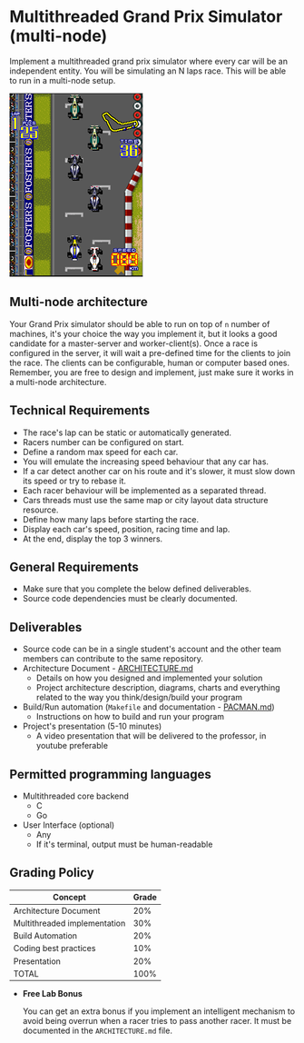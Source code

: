 Multithreaded Grand Prix Simulator (multi-node)
===============================================

Implement a multithreaded grand prix simulator where every car will be an independent entity. You will be simulating an N laps race. This will be able to run in a multi-node setup.

![Grand Prix](grand-prix.png)


Multi-node architecture
-----------------------
Your Grand Prix simulator should be able to run on top of `n` number of machines, it's your choice the way you implement it, but it looks a good candidate for a master-server and worker-client(s). Once a race is configured in the server, it will wait a pre-defined time  for the clients to join the race. The clients can be configurable, human or computer based ones. Remember, you are free to design and implement, just make sure it works in a multi-node architecture.


Technical Requirements
----------------------
- The race's lap can be static or automatically generated.
- Racers number can be configured on start.
- Define a random max speed for each car.
- You will emulate the increasing speed behaviour that any car has.
- If a car detect another car on his route and it's slower, it must slow down its speed or try to rebase it.
- Each racer behaviour will be implemented as a separated thread.
- Cars threads must use the same map or city layout data structure resource.
- Define how many laps before starting the race.
- Display each car's speed, position, racing time and lap.
- At the end, display the top 3 winners.


General Requirements
--------------------
- Make sure that you complete the below defined deliverables.
- Source code dependencies must be clearly documented.


Deliverables
------------
- Source code can be in a single student's account and the other team members can contribute to the same repository.
- Architecture Document - [ARCHITECTURE.md](ARCHITECTURE.md)
  - Details on how you designed and implemented your solution
  - Project architecture description, diagrams, charts and everything related to the way you think/design/build your program
- Build/Run automation (`Makefile` and documentation - [PACMAN.md](PACMAN.md))
  - Instructions on how to build and run your program
- Project's presentation (5-10 minutes)
  - A video presentation that will be delivered to the professor, in youtube preferable


Permitted programming languages
-------------------------------
- Multithreaded core backend
  - C
  - Go
- User Interface (optional)
  - Any
  - If it's terminal, output must be human-readable


Grading Policy
--------------
| Concept                      | Grade |
|------------------------------|-------|
| Architecture Document        | 20%   |
| Multithreaded implementation | 30%   |
| Build Automation             | 20%   |
| Coding best practices        | 10%   |
| Presentation                 | 20%   |
| TOTAL                        | 100%  |

- **Free Lab Bonus**

  You can get an extra bonus if you implement an intelligent mechanism to avoid being overrun when a racer tries to pass another racer. It must be documented in the `ARCHITECTURE.md` file.